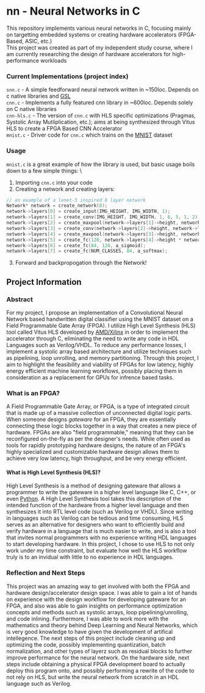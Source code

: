 # nn - Neural Networks in C

This repository implements various neural networks in C, focusing mainly on targetting embedded systems or creating hardware accelerators (FPGA-Based, ASIC, etc.) \
This project was created as part of my independent study course, where I am currently researching the design of hardware accelerators for high-performance workloads

### Current Implementations (project index)
`snn.c` - A simple feedforward neural network written in ~150loc. Depends on c native libraries and [GSL](https://www.gnu.org/software/gsl/) \
`cnn.c` - Implements a fully featured cnn library in ~600loc. Depends solely on C native libraries \
`cnn-hls.c` - The version of `cnn.c` with HLS specific optimizations (Pragmas, Systolic Array Mutliplication, etc.); aims at being synthesized through Vitus HLS to create a FPGA Based CNN Accelerator \
`mnist.c` - Driver code for `cnn.c` which trains on the [MNIST](https://yann.lecun.com/exdb/mnist/) dataset

### Usage
`mnist.c` is a great example of how the library is used, but basic usage boils down to a few simple things: \

1) Importing `cnn.c` into your code
2) Creating a network and creating layers:
```c
// an example of a lenet-5 inspired 8 layer network
Network* network = create_network(8);
network->layers[0] = create_input(IMG_HEIGHT, IMG_WIDTH, 1);
network->layers[1] = create_conv(IMG_HEIGHT, IMG_WIDTH, 1, 6, 5, 1, 2);
network->layers[2] = create_maxpool(network->layers[1]->height, network->layers[1]->width, network->layers[1]->channels, 2, 2);
network->layers[3] = create_conv(network->layers[2]->height, network->layers[2]->width, network->layers[2]->channels, 16, 5, 1, 0);
network->layers[4] = create_maxpool(network->layers[3]->height, network->layers[3]->width, network->layers[3]->channels, 2, 2);
network->layers[5] = create_fc(120, network->layers[4]->height * network->layers[4]->width * network->layers[4]->channels, a_sigmoid);
network->layers[6] = create_fc(84, 120, a_sigmoid);
network->layers[7] = create_fc(NUM_CLASSES, 84, a_softmax);
```
3) Forward and backpropogation through the Network!

## Project Information
### Abstract
For my project, I propose an implementation of a Convolutional Neural Network based handwritten digital classifier using the MNIST dataset on a Field Programmable Gate Array (FPGA). I utilize High Level Synthesis (HLS) tool called Vitus HLS developed by [AMD/Xilinx](https://www.xilinx.com/products/boards-and-kits.html) in order to implement the accelerator through C, eliminating the need to write any code in HDL Languages such as Verilog/VHDL. To reduce any performance losses, I implement a systolic array based architecture and utilize techniques such as pipelining, loop unrolling, and memory partitioning. Through this project, I aim to highlight the feasibility and viability of FPGAs for low latency, highly energy efficient machine learning workflows, possibly placing them in consideration as a replacement for GPUs for infrence based tasks.
### What is an FPGA?
A Field Programmable Gate Array, or FPGA, is a type of integrated circuit that is made up of a massive collection of unconnected digital logic parts. When someone designs *gateware* for an FPGA, they are essentially connecting these logic blocks together in a way that creates a new piece of hardware. FPGAs are also "field programmable," meaning that they can be reconfigured on-the-fly as per the designer's needs. While often used as tools for rapidly prototyping hardware designs, the nature of an FPGA's highly specialized and customizable hardware design allows them to achieve very low latency, high throughput, and be very energy efficient.
#### What is High Level Synthesis (HLS)?
High Level Synthesis is a method of designing gateware that allows a programmer to write the gateware in a higher level language like C, C++, or even [Python](https://fastmachinelearning.org/hls4ml/). A High Level Synthesis tool takes this description of the intended function of the hardware from a higher level language and then synthesizes it into RTL level code (such as Verilog or VHDL). Since writing in languages such as Verilog can be tedious and time consuming, HLS serves as an alternative for designers who want to efficiently build and verify hardware in a language that is much easier to write, and is also a tool that invites normal programmers with no experience writing HDL languages to start developing hardware. In this project, I chose to use HLS to not only work under my time constraint, but evaluate how well the HLS workflow truly is to an invidual with little to no experience in HDL languages.
### Reflection and Next Steps
This project was an amazing way to get involved with both the FPGA and hardware design/accelerator design space. I was able to gain a lot of hands on experience with the design workflow for developing gateware for an FPGA, and also was able to gain insights on performance optimization concepts and methods such as systolic arrays, loop pipelining/unrolling, and code inlining. Furthermore, I was able to work more with the mathematics and theory behind Deep Learning and Neural Networks, which is very good knowledge to have given the development of artifical intellegence. The next steps of this project include cleaning up and optimizing the code, possibly implementing quantization, batch normalization, and other types of layerz such as residual blocks to further improve performance for the neural network. On the hardware side, next steps include obtaining a physical FPGA development board to actually deploy this program onto, and possibly performing a rewrite of the code to not rely on HLS, but write the neural network from scratch in an HDL language such as Verilog.
